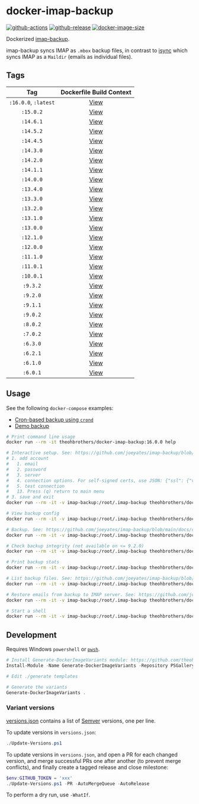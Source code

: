 # docker-imap-backup

[![github-actions](https://github.com/theohbrothers/docker-imap-backup/actions/workflows/ci-master-pr.yml/badge.svg?branch=master)](https://github.com/theohbrothers/docker-imap-backup/actions/workflows/ci-master-pr.yml)
[![github-release](https://img.shields.io/github/v/release/theohbrothers/docker-imap-backup?style=flat-square)](https://github.com/theohbrothers/docker-imap-backup/releases/)
[![docker-image-size](https://img.shields.io/docker/image-size/theohbrothers/docker-imap-backup/latest)](https://hub.docker.com/r/theohbrothers/docker-imap-backup)

Dockerized [imap-backup](https://github.com/joeyates/imap-backup).

imap-backup syncs IMAP as `.mbox` backup files, in contrast to [isync](https://github.com/theohbrothers/docker-isync) which syncs IMAP as a `Maildir` (emails as individual files).

## Tags

| Tag | Dockerfile Build Context |
|:-------:|:---------:|
| `:16.0.0`, `:latest` | [View](variants/16.0.0) |
| `:15.0.2` | [View](variants/15.0.2) |
| `:14.6.1` | [View](variants/14.6.1) |
| `:14.5.2` | [View](variants/14.5.2) |
| `:14.4.5` | [View](variants/14.4.5) |
| `:14.3.0` | [View](variants/14.3.0) |
| `:14.2.0` | [View](variants/14.2.0) |
| `:14.1.1` | [View](variants/14.1.1) |
| `:14.0.0` | [View](variants/14.0.0) |
| `:13.4.0` | [View](variants/13.4.0) |
| `:13.3.0` | [View](variants/13.3.0) |
| `:13.2.0` | [View](variants/13.2.0) |
| `:13.1.0` | [View](variants/13.1.0) |
| `:13.0.0` | [View](variants/13.0.0) |
| `:12.1.0` | [View](variants/12.1.0) |
| `:12.0.0` | [View](variants/12.0.0) |
| `:11.1.0` | [View](variants/11.1.0) |
| `:11.0.1` | [View](variants/11.0.1) |
| `:10.0.1` | [View](variants/10.0.1) |
| `:9.3.2` | [View](variants/9.3.2) |
| `:9.2.0` | [View](variants/9.2.0) |
| `:9.1.1` | [View](variants/9.1.1) |
| `:9.0.2` | [View](variants/9.0.2) |
| `:8.0.2` | [View](variants/8.0.2) |
| `:7.0.2` | [View](variants/7.0.2) |
| `:6.3.0` | [View](variants/6.3.0) |
| `:6.2.1` | [View](variants/6.2.1) |
| `:6.1.0` | [View](variants/6.1.0) |
| `:6.0.1` | [View](variants/6.0.1) |

## Usage

See the following `docker-compose` examples:

- [Cron-based backup using `crond`](docs/examples/cron)
- [Demo backup](docs/examples/demo)

```sh
# Print command line usage
docker run --rm -it theohbrothers/docker-imap-backup:16.0.0 help

# Interactive setup. See: https://github.com/joeyates/imap-backup/blob/main/docs/commands/setup.md
# 1. add account
#   1. email
#   2. password
#   3. server
#   4. connection options. For self-signed certs, use JSON: {"ssl": {"verify_mode": 0}}
#   5. test connection
#   13. Press (q) return to main menu
# 3. save and exit
docker run --rm -it -v imap-backup:/root/.imap-backup theohbrothers/docker-imap-backup:16.0.0 setup

# View backup config
docker run --rm -it -v imap-backup:/root/.imap-backup theohbrothers/docker-imap-backup:16.0.0 cat /root/.imap-backup/config.json

# Backup. See: https://github.com/joeyates/imap-backup/blob/main/docs/commands/backup.md
docker run --rm -it -v imap-backup:/root/.imap-backup theohbrothers/docker-imap-backup:16.0.0 backup

# Check backup integrity (not available on <= 9.2.0)
docker run --rm -it -v imap-backup:/root/.imap-backup theohbrothers/docker-imap-backup:16.0.0 local check

# Print backup stats
docker run --rm -it -v imap-backup:/root/.imap-backup theohbrothers/docker-imap-backup:16.0.0 stats <email>

# List backup files. See: https://github.com/joeyates/imap-backup/blob/main/docs/commands/backup.md
docker run --rm -it -v imap-backup:/root/.imap-backup theohbrothers/docker-imap-backup:16.0.0 ls -alR /root/.imap-backup

# Restore emails from backup to IMAP server. See: https://github.com/joeyates/imap-backup/blob/main/docs/commands/restore.md
docker run --rm -it -v imap-backup:/root/.imap-backup theohbrothers/docker-imap-backup:9.3.1 restore <email>

# Start a shell
docker run --rm -it -v imap-backup:/root/.imap-backup theohbrothers/docker-imap-backup:16.0.0 sh
```

## Development

Requires Windows `powershell` or [`pwsh`](https://github.com/PowerShell/PowerShell).

```powershell
# Install Generate-DockerImageVariants module: https://github.com/theohbrothers/Generate-DockerImageVariants
Install-Module -Name Generate-DockerImageVariants -Repository PSGallery -Scope CurrentUser -Force -Verbose

# Edit ./generate templates

# Generate the variants
Generate-DockerImageVariants .
```

### Variant versions

[versions.json](generate/definitions/versions.json) contains a list of [Semver](https://semver.org/) versions, one per line.

To update versions in `versions.json`:

```powershell
./Update-Versions.ps1
```

To update versions in `versions.json`, and open a PR for each changed version, and merge successful PRs one after another (to prevent merge conflicts), and finally create a tagged release and close milestone:

```powershell
$env:GITHUB_TOKEN = 'xxx'
./Update-Versions.ps1 -PR -AutoMergeQueue -AutoRelease
```

To perform a dry run, use `-WhatIf`.
